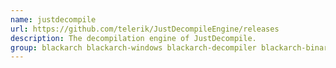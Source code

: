 ```yaml
---
name: justdecompile
url: https://github.com/telerik/JustDecompileEngine/releases
description: The decompilation engine of JustDecompile.
group: blackarch blackarch-windows blackarch-decompiler blackarch-binary blackarch-reversing
---
```


